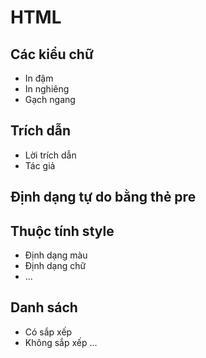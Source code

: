 # HTML
## Các kiểu chữ
  - In đậm
  - In nghiêng
  - Gạch ngang
## Trích dẫn
  - Lời trích dẫn
  - Tác giả
## Định dạng tự do bằng thẻ pre
## Thuộc tính style
  - Định dạng màu
  - Định dạng chữ
  - ...
## Danh sách
  - Có sắp xếp
  - Không sắp xếp
 ...
